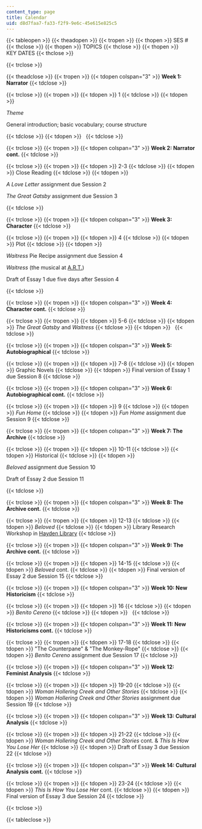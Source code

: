 ```yaml
---
content_type: page
title: Calendar
uid: d8d7faa7-fa33-f2f9-9e6c-45e615e825c5
---
```


{{< tableopen >}}
{{< theadopen >}}
{{< tropen >}}
{{< thopen >}}
SES #
{{< thclose >}}
{{< thopen >}}
TOPICS
{{< thclose >}}
{{< thopen >}}
KEY DATES
{{< thclose >}}

{{< trclose >}}

{{< theadclose >}}
{{< tropen >}}
{{< tdopen colspan="3" >}}
**Week 1: Narrator**
{{< tdclose >}}

{{< trclose >}}
{{< tropen >}}
{{< tdopen >}}
1
{{< tdclose >}}
{{< tdopen >}}


_Theme_

General introduction; basic vocabulary; course structure


{{< tdclose >}}
{{< tdopen >}}
 
{{< tdclose >}}

{{< trclose >}}
{{< tropen >}}
{{< tdopen colspan="3" >}}
**Week 2: Narrator cont.**
{{< tdclose >}}

{{< trclose >}}
{{< tropen >}}
{{< tdopen >}}
2-3
{{< tdclose >}}
{{< tdopen >}}
Close Reading
{{< tdclose >}}
{{< tdopen >}}


_A Love Letter_ assignment due Session 2

_The Great Gatsby_ assignment due Session 3


{{< tdclose >}}

{{< trclose >}}
{{< tropen >}}
{{< tdopen colspan="3" >}}
**Week 3: Character**
{{< tdclose >}}

{{< trclose >}}
{{< tropen >}}
{{< tdopen >}}
4
{{< tdclose >}}
{{< tdopen >}}
Plot
{{< tdclose >}}
{{< tdopen >}}


_Waitress_ Pie Recipe assignment due Session 4

_Waitress_ (the musical at [A.R.T.](https://americanrepertorytheater.org/))

Draft of Essay 1 due five days after Session 4


{{< tdclose >}}

{{< trclose >}}
{{< tropen >}}
{{< tdopen colspan="3" >}}
**Week 4: Character cont.**
{{< tdclose >}}

{{< trclose >}}
{{< tropen >}}
{{< tdopen >}}
5-6
{{< tdclose >}}
{{< tdopen >}}
_The Great Gatsby_ and _Waitress_
{{< tdclose >}}
{{< tdopen >}}
 
{{< tdclose >}}

{{< trclose >}}
{{< tropen >}}
{{< tdopen colspan="3" >}}
**Week 5: Autobiographical**
{{< tdclose >}}

{{< trclose >}}
{{< tropen >}}
{{< tdopen >}}
7-8
{{< tdclose >}}
{{< tdopen >}}
Graphic Novels
{{< tdclose >}}
{{< tdopen >}}
Final version of Essay 1 due Session 8
{{< tdclose >}}

{{< trclose >}}
{{< tropen >}}
{{< tdopen colspan="3" >}}
**Week 6: Autobiographical cont.**
{{< tdclose >}}

{{< trclose >}}
{{< tropen >}}
{{< tdopen >}}
9
{{< tdclose >}}
{{< tdopen >}}
_Fun Home_
{{< tdclose >}}
{{< tdopen >}}
_Fun Home_ assignment due Session 9
{{< tdclose >}}

{{< trclose >}}
{{< tropen >}}
{{< tdopen colspan="3" >}}
**Week 7: The Archive**
{{< tdclose >}}

{{< trclose >}}
{{< tropen >}}
{{< tdopen >}}
10-11
{{< tdclose >}}
{{< tdopen >}}
Historical
{{< tdclose >}}
{{< tdopen >}}


_Beloved_ assignment due Session 10

Draft of Essay 2 due Session 11


{{< tdclose >}}

{{< trclose >}}
{{< tropen >}}
{{< tdopen colspan="3" >}}
**Week 8: The Archive cont.**
{{< tdclose >}}

{{< trclose >}}
{{< tropen >}}
{{< tdopen >}}
12-13
{{< tdclose >}}
{{< tdopen >}}
_Beloved_
{{< tdclose >}}
{{< tdopen >}}
Library Research Workshop in [Hayden Library](https://libraries.mit.edu/hayden/)
{{< tdclose >}}

{{< trclose >}}
{{< tropen >}}
{{< tdopen colspan="3" >}}
**Week 9: The Archive cont.**
{{< tdclose >}}

{{< trclose >}}
{{< tropen >}}
{{< tdopen >}}
14-15
{{< tdclose >}}
{{< tdopen >}}
_Beloved_ cont.
{{< tdclose >}}
{{< tdopen >}}
Final version of Essay 2 due Session 15
{{< tdclose >}}

{{< trclose >}}
{{< tropen >}}
{{< tdopen colspan="3" >}}
**Week 10: New Historicism**
{{< tdclose >}}

{{< trclose >}}
{{< tropen >}}
{{< tdopen >}}
16
{{< tdclose >}}
{{< tdopen >}}
_Benito Cereno_
{{< tdclose >}}
{{< tdopen >}}
 
{{< tdclose >}}

{{< trclose >}}
{{< tropen >}}
{{< tdopen colspan="3" >}}
**Week 11: New Historicisms cont.**
{{< tdclose >}}

{{< trclose >}}
{{< tropen >}}
{{< tdopen >}}
17-18
{{< tdclose >}}
{{< tdopen >}}
"The Counterpane" & "The Monkey-Rope"
{{< tdclose >}}
{{< tdopen >}}
_Benito Cereno_ assignment due Session 17
{{< tdclose >}}

{{< trclose >}}
{{< tropen >}}
{{< tdopen colspan="3" >}}
**Week 12: Feminist Analysis**
{{< tdclose >}}

{{< trclose >}}
{{< tropen >}}
{{< tdopen >}}
19-20
{{< tdclose >}}
{{< tdopen >}}
_Woman Hollering Creek and Other Stories_
{{< tdclose >}}
{{< tdopen >}}
_Woman Hollering Creek and Other Stories_ assignment due Session 19
{{< tdclose >}}

{{< trclose >}}
{{< tropen >}}
{{< tdopen colspan="3" >}}
**Week 13: Cultural Analysis**
{{< tdclose >}}

{{< trclose >}}
{{< tropen >}}
{{< tdopen >}}
21-22
{{< tdclose >}}
{{< tdopen >}}
_Woman Hollering Creek and Other Stories_ cont. & _This Is How You Lose Her_
{{< tdclose >}}
{{< tdopen >}}
Draft of Essay 3 due Session 22
{{< tdclose >}}

{{< trclose >}}
{{< tropen >}}
{{< tdopen colspan="3" >}}
**Week 14: Cultural Analysis cont.**
{{< tdclose >}}

{{< trclose >}}
{{< tropen >}}
{{< tdopen >}}
23-24
{{< tdclose >}}
{{< tdopen >}}
_This Is How You Lose Her_ cont.
{{< tdclose >}}
{{< tdopen >}}
Final version of Essay 3 due Session 24
{{< tdclose >}}

{{< trclose >}}


{{< tableclose >}}